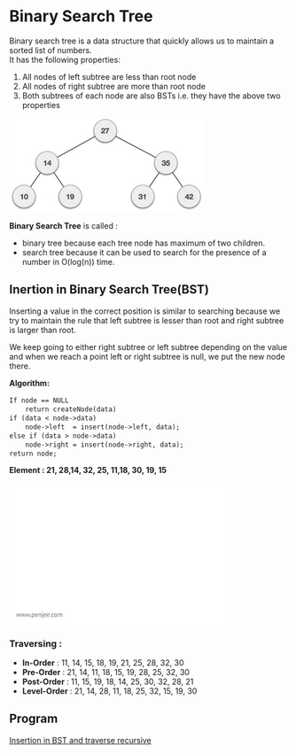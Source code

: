 # Binary Search Tree

Binary search tree is a data structure that quickly allows us to maintain a sorted list of numbers.
</br> 
It has the following properties:
1.  All nodes of left subtree are less than root node
2.  All nodes of right subtree are more than root node
3.  Both subtrees of each node are also BSTs i.e. they have the above two properties

![](binary_search_tree.jpg?raw=true "Binary Search Tree")

**Binary Search Tree** is called :
* binary tree because each tree node has maximum of two children.
* search tree because it can be used to search for the presence of a number in O(log(n)) time.

## Inertion in Binary Search Tree(BST)
Inserting a value in the correct position is similar to searching because we try to maintain the rule that left subtree is lesser than root and right subtree is larger than root.
</br>

We keep going to either right subtree or left subtree depending on the value and when we reach a point left or right subtree is null, we put the new node there.
</br>

**Algorithm:**
```
If node == NULL 
    return createNode(data)
if (data < node->data)
    node->left  = insert(node->left, data);
else if (data > node->data)
    node->right = insert(node->right, data);  
return node;
```

**Element : 21, 28,14, 32, 25, 11,18, 30, 19, 15**

![Alt Text](https://github.com/raushanjha146/DataStructure/blob/master/Tree/BST/binary-search-tree-insertion-animation.gif)

### Traversing :
* **In-Order** : 11, 14, 15, 18, 19, 21, 25, 28, 32, 30
* **Pre-Order** : 21, 14, 11, 18, 15, 19, 28, 25, 32, 30
* **Post-Order** : 11, 15, 19, 18, 14, 25, 30, 32, 28, 21
* **Level-Order** : 21, 14, 28, 11, 18, 25, 32, 15, 19, 30

## Program

[Insertion in BST and traverse recursive](https://github.com/raushanjha146/DataStructure/blob/master/Tree/BST/bst_insert_recursive_traversion.c)

